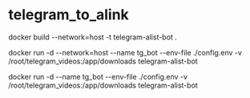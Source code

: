 <!--
 * @Date: 2025-09-06 14:09:13
 * @LastEditors: 马艳龙 myl86898244@gmail.com
 * @LastEditTime: 2025-09-08 10:22:37
 * @FilePath: \telegram_to_alink\README.md
-->
# telegram_to_alink

docker build --network=host -t telegram-alist-bot .

docker run -d  --network=host   --name tg_bot   --env-file ./config.env   -v /root/telegram_videos:/app/downloads   telegram-alist-bot


docker run -d   --name tg_bot   --env-file ./config.env   -v /root/telegram_videos:/app/downloads   telegram-alist-bot